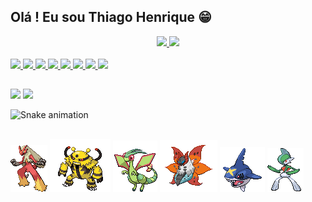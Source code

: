 ## Olá ! Eu sou Thiago Henrique 😁

<div align="center">
  <a href="https://github.com/thiagohenrique23/thiagohenrique23">
  <img height="180em" src="https://github-readme-stats.vercel.app/api?username=thiagohenrique23&show_icons=true&theme=midnight-purple&include_all_commits=true&count_private=true"/>
  <img height="180em" src="https://github-readme-stats.vercel.app/api/top-langs/?username=thiagohenrique23&layout=compact&langs_count=7&theme=midnight-purple"/>
</div>
  <div style="display: inline_block"><br>
  <img src="https://img.shields.io/badge/HTML-239120?style=for-the-badge&logo=html5&logoColor=white" />
  <img src="https://img.shields.io/badge/CSS-239120?style=for-the-badge&logo=css3&logoColor=white" />  
  <img src="https://img.shields.io/badge/JavaScript-F7DF1E?style=for-the-badge&logo=javascript&logoColor=black" />
  <img src="https://img.shields.io/badge/React-20232A?style=for-the-badge&logo=react&logoColor=61DAFB" />  
  <img src="https://img.shields.io/badge/Node.js-43853D?style=for-the-badge&logo=node.js&logoColor=white" />
  <img src="https://img.shields.io/badge/TypeScript-007ACC?style=for-the-badge&logo=typescript&logoColor=white" />
  <img src="https://img.shields.io/badge/MySQL-00000F?style=for-the-badge&logo=mysql&logoColor=white" />
  <img src="https://img.shields.io/badge/Amazon_AWS-232F3E?style=for-the-badge&logo=amazon-aws&logoColor=white" />
</div>
  
 ##
  
<div> 
  <a href="https://www.linkedin.com/in/thiago-henrique-a43858188/" target="_blank"><img src="https://img.shields.io/badge/-LinkedIn-%230077B5?style=for-the-badge&logo=linkedin&logoColor=white" target="_blank"></a>
  <a href="https://www.instagram.com/th_king07/" target="_blank"><img src="https://img.shields.io/badge/-Instagram-%23E4405F?style=for-the-badge&logo=instagram&logoColor=white" target="_blank"></a>
 
  ![Snake animation](https://github.com/thiagohenrique23/thiagohenrique23/blob/output/github-contribution-grid-snake.svg)
  
</div>  

##
  
  ![Blaziken](https://raw.githubusercontent.com/PokeAPI/sprites/master/sprites/pokemon/versions/generation-v/black-white/animated/257.gif) 
  ![Electivire](https://raw.githubusercontent.com/PokeAPI/sprites/master/sprites/pokemon/versions/generation-v/black-white/animated/466.gif)
  ![Flygon](https://raw.githubusercontent.com/PokeAPI/sprites/master/sprites/pokemon/versions/generation-v/black-white/animated/330.gif)
  ![Volcarona](https://raw.githubusercontent.com/PokeAPI/sprites/master/sprites/pokemon/versions/generation-v/black-white/animated/637.gif)
  ![Sharpedo](https://raw.githubusercontent.com/PokeAPI/sprites/master/sprites/pokemon/versions/generation-v/black-white/animated/319.gif)
  ![Gallade ](https://raw.githubusercontent.com/PokeAPI/sprites/master/sprites/pokemon/versions/generation-v/black-white/animated/475.gif)
